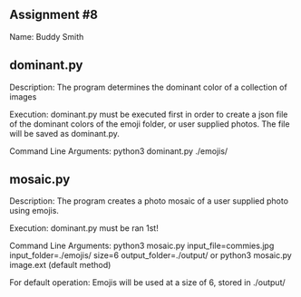 Assignment #8
----
Name: Buddy Smith

## dominant.py
Description: The program determines the dominant color of a collection of images

Execution: dominant.py must be executed first in order to create a json file of the dominant colors of the 
           emoji folder, or user supplied photos.  The file will be saved as dominant.py.
           
Command Line Arguments: python3 dominant.py ./emojis/

## mosaic.py

Description: The program creates a photo mosaic of a user supplied photo using emojis.

Execution: dominant.py must be ran 1st! 

Command Line Arguments:
python3 mosaic.py input_file=commies.jpg input_folder=./emojis/ size=6 output_folder=./output/ 
or 
python3 mosaic.py image.ext (default method) 

For default operation: Emojis will be used at a size of 6, stored in ./output/ 
